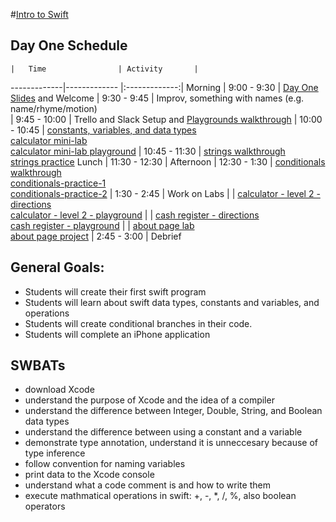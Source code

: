 #[Intro to Swift](https://github.com/upperlinecode/intro-to-swift)
## Day One Schedule
 	|	Time        		| Activity       |
   -------------|-------------       |:-------------:|
    Morning	            |   9:00 - 9:30        | [Day One Slides](https://docs.google.com/presentation/d/1jygKz5cmy_Qz4bxvpK3Pyl6RKmh8PrqFyDLCFrE_AW0/edit?usp=sharing) and Welcome
		            |   9:30 - 9:45    	   | Improv, something with names (e.g. name/rhyme/motion)	     
 		            |   9:45 - 10:00  	   | Trello and Slack Setup and [Playgrounds walkthrough](https://github.com/upperlinecode/intro-to-swift/blob/master/day-1/xcode-setup.md)
 		            |   10:00 - 10:45	   | [constants, variables, and data types](https://github.com/upperlinecode/intro-to-swift/blob/master/day-1/intro-constants-variables.md)<br>[calculator mini-lab](https://github.com/upperlinecode/intro-to-swift/blob/master/day-1/lab-calculator.md)<br>[calculator mini-lab playground](https://github.com/upperlinecode/ios-swift-calculator-lab/)
	                    |  	10:45 - 11:30	   | [strings walkthrough](https://github.com/upperlinecode/intro-to-swift/blob/master/day-1/intro-string-methods.md)<br>[strings practice](https://github.com/upperlinecode/ios-swift-strings-practice)
Lunch 		            |   11:30 - 12:30      |
Afternoon                   |   12:30 - 1:30       | [conditionals walkthrough](https://github.com/upperlinecode/intro-to-swift/blob/master/day-1/conditionals-intro.md)<br>[conditionals-practice-1](https://github.com/upperlinecode/ios-swift-conditionals-practice-1)<br>[conditionals-practice-2](https://github.com/upperlinecode/ios-swift-conditionals-practice-2)
		            |   1:30 - 2:45        | Work on Labs
		            |                      | [calculator - level 2 - directions](https://github.com/upperlinecode/intro-to-swift/blob/master/day-1/calculator-level-2.md)<br>[calculator - level 2 - playground](https://github.com/upperlinecode/ios-swift-calculator-lab-level2)
		            |                      | [cash register - directions](https://github.com/upperlinecode/intro-to-swift/blob/master/day-1/lab-cash-register.md)<br>[cash register - playground](https://github.com/upperlinecode/ios-swift-cash-register-lab)
		            |                      | [about page lab](https://github.com/upperlinecode/intro-to-swift/blob/master/day-1/about-page-lab.md)<br>[about page project](https://github.com/upperlinecode/ios-swift-about-page-lab)
		            |   2:45 - 3:00        | Debrief





## General Goals: 
- Students will create their first swift program
- Students will learn about swift data types, constants and variables, and operations
- Students will create conditional branches in their code.
- Students will complete an iPhone application


## SWBATs
- download Xcode
- understand the purpose of Xcode and the idea of a compiler
- understand the difference between Integer, Double, String, and Boolean data types 
- understand the difference between using a constant and a variable
- demonstrate type annotation, understand it is unneccesary because of type inference
- follow convention for naming variables
- print data to the Xcode console
- understand what a code comment is and how to write them
- execute mathmatical operations in swift: +, -, *, /, %, also boolean operators

